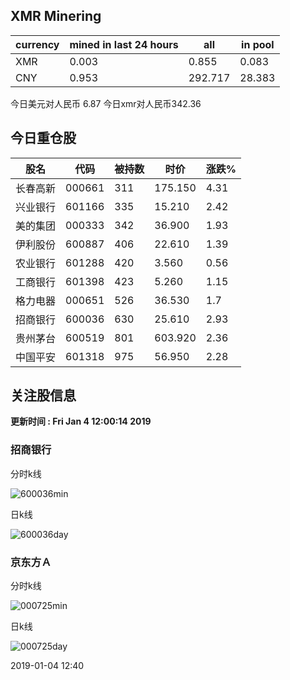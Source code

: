 ## XMR Minering

|currency|mined in last 24 hours|all|in pool|
|---|---|---|---|
|XMR|0.003|0.855|0.083|
|CNY|0.953|292.717|28.383|

今日美元对人民币 6.87	今日xmr对人民币342.36


## 今日重仓股 

|股名|代码|被持数|时价|涨跌%|
|---|---|---|---|---|
|长春高新|000661|311|175.150|4.31|
|兴业银行|601166|335|15.210|2.42|
|美的集团|000333|342|36.900|1.93|
|伊利股份|600887|406|22.610|1.39|
|农业银行|601288|420|3.560|0.56|
|工商银行|601398|423|5.260|1.15|
|格力电器|000651|526|36.530|1.7|
|招商银行|600036|630|25.610|2.93|
|贵州茅台|600519|801|603.920|2.36|
|中国平安|601318|975|56.950|2.28|

## 关注股信息
**更新时间 : Fri Jan  4 12:00:14 2019**
### 招商银行 
分时k线

![600036min](http://image.sinajs.cn/newchart/min/n/sh600036.gif)

日k线

![600036day](http://image.sinajs.cn/newchart/daily/n/sh600036.gif)

### 京东方Ａ 
分时k线

![000725min](http://image.sinajs.cn/newchart/min/n/sz000725.gif)

日k线

![000725day](http://image.sinajs.cn/newchart/daily/n/sz000725.gif)

2019-01-04 12:40
